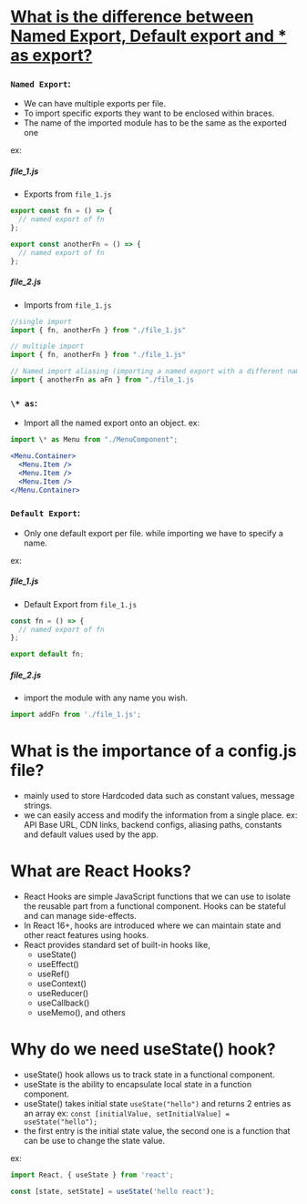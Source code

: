 # [What is the difference between Named Export, Default export and \* as export?](https://medium.com/@etherealm/named-export-vs-default-export-in-es6-affb483a0910)

### `Named Export`:

- We can have multiple exports per file.
- To import specific exports they want to be enclosed within braces.
- The name of the imported module has to be the same as the exported one

ex:

##### file_1.js

- Exports from `file_1.js`

```js
export const fn = () => {
  // named export of fn
};

export const anotherFn = () => {
  // named export of fn
};
```

##### file_2.js

- Imports from `file_1.js`

```js
//single import
import { fn, anotherFn } from "./file_1.js"

// multiple import
import { fn, anotherFn } from "./file_1.js"

// Named import aliasing (importing a named export with a different name using `as` keyword)
import { anotherFn as aFn } from "./file_1.js

```

### `\* as`:

- Import all the named export onto an object.
  ex:

```jsx
import \* as Menu from "./MenuComponent";

<Menu.Container>
  <Menu.Item />
  <Menu.Item />
  <Menu.Item />
</Menu.Container>
```

### `Default Export`:

- Only one default export per file. while importing we have to specify a name.

ex:

##### file_1.js

- Default Export from `file_1.js`

```js
const fn = () => {
  // named export of fn
};

export default fn;
```

##### file_2.js

- import the module with any name you wish.

```js
import addFn from './file_1.js';
```

# What is the importance of a config.js file?

- mainly used to store Hardcoded data such as constant values, message strings.
- we can easily access and modify the information from a single place.
  ex: API Base URL, CDN links, backend configs, aliasing paths, constants and default values used by the app.

# What are React Hooks?

- React Hooks are simple JavaScript functions that we can use to isolate the reusable part from a functional component. Hooks can be stateful and can manage side-effects.
- In React 16+, hooks are introduced where we can maintain state and other react features using hooks.
- React provides standard set of built-in hooks like,
  - useState()
  - useEffect()
  - useRef()
  - useContext()
  - useReducer()
  - useCallback()
  - useMemo(), and others

# Why do we need useState() hook?

- useState() hook allows us to track state in a functional component.
- useState is the ability to encapsulate local state in a function component.
- useState() takes initial state `useState("hello")` and returns 2 entries as an array
  ex: `const [initialValue, setInitialValue] = useState("hello");`
- the first entry is the initial state value, the second one is a function that can be use to change the state value.

ex:

```js
import React, { useState } from 'react';

const [state, setState] = useState('hello react');
```
